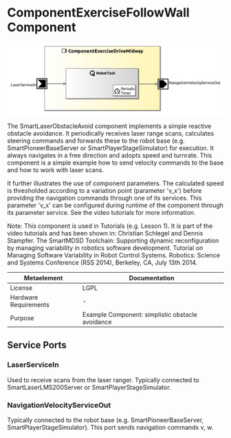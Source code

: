 <!--- This file is generated from the ComponentExerciseFollowWall.componentDocumentation model --->
<!--- do not modify this file manually as it will by automatically overwritten by the code generator, modify the model instead and re-generate this file --->

# ComponentExerciseFollowWall Component

![ComponentExerciseFollowWall-ComponentImage](model/ComponentExerciseFollowWallComponentDefinition.jpg)

The SmartLaserObstacleAvoid component implements a simple reactive obstacle avoidance. 
It periodically receives laser range scans, calculates steering commands and forwards these to the robot 
base (e.g. SmartPioneerBaseServer or SmartPlayerStageSimulator) for execution. It always navigates in a 
free direction and adopts speed and turnrate. This component is a simple example how to send velocity 
commands to the base and how to work with laser scans.

It further illustrates the use of component parameters. The calculated speed is thresholded
according to a variation point (parameter 'v_x') before providing the navigation commands through one of its services.
This parameter 'v_x' can be configured during runtime of the component through its parameter service. See the video tutorials
for more information.

Note: This component is used in Tutorials (e.g. Lesson 1). It is part of the video tutorials and has been shown in:
Christian Schlegel and Dennis Stampfer. The SmartMDSD Toolchain: Supporting dynamic reconfiguration by managing 
variability in robotics software development. Tutorial on Managing Software Variability in Robot Control 
Systems. Robotics: Science and Systems Conference (RSS 2014), Berkeley, CA, July 13th 2014.

| Metaelement | Documentation |
|-------------|---------------|
| License | 	LGPL |
| Hardware Requirements | - |
| Purpose | Example Component: simplistic obstacle avoidance |



## Service Ports

### LaserServiceIn

Used to receive scans from the laser ranger. Typically connected to SmartLaserLMS200Server or SmartPlayerStageSimulator.

### NavigationVelocityServiceOut

Typically connected to the robot base (e.g. SmartPioneerBaseServer, SmartPlayerStageSimulator). This port sends navigation commands v, w.


